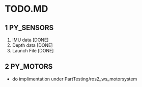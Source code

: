# TODO.MD


## 1 PY_SENSORS
1. IMU data [DONE]
2. Depth data [DONE]
3. Launch File [DONE]


## 2 PY_MOTORS
- do implimentation under PartTesting/ros2_ws_motorsystem
